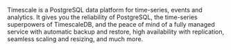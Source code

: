 Timescale is a PostgreSQL data platform for time-series, events and analytics.
It gives you the reliability of PostgreSQL, the time-series superpowers of
TimescaleDB, and the peace of mind of a fully managed service with automatic
backup and restore, high availability with replication, seamless scaling and
resizing, and much more.
